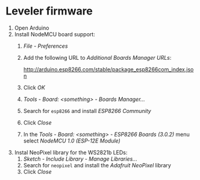 Leveler firmware
================

 1. Open Arduino
 2. Install NodeMCU board support:
     1. _File_ - _Preferences_
     2. Add the following URL to _Additional Boards Manager URLs_:

        http://arduino.esp8266.com/stable/package_esp8266com_index.json

     3. Click _OK_
     4. _Tools_ - _Board: &lt;something&gt;_ - _Boards Manager..._
     5. Search for `esp8266` and install _ESP8266 Community_
     6. Click _Close_
     7. In the _Tools_ - _Board: &lt;something&gt;_ - _ESP8266 Boards (3.0.2)_ menu select _NodeMCU 1.0 (ESP-12E Module)_
 3. Instal NeoPixel library for the WS2821b LEDs:
     1. _Sketch_ - _Include Library_ - _Manage Libraries..._
     2. Search for `neopixel` and install the _Adafruit NeoPixel_ library
     3. Click _Close_
